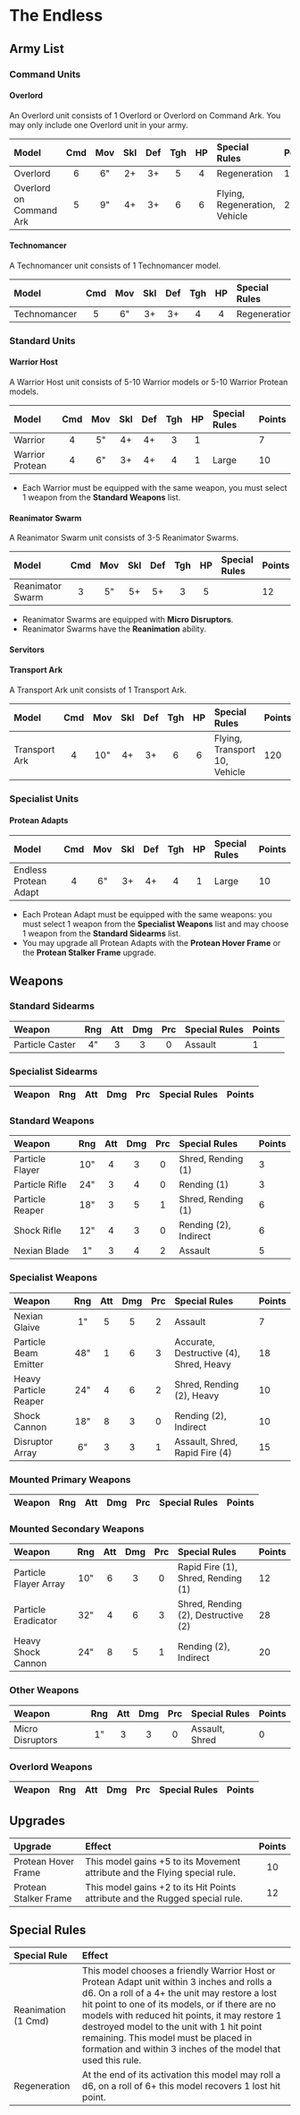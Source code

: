 # The Endless 

## Army List

### Command Units

#### Overlord

An Overlord unit consists of 1 Overlord or Overlord on Command Ark. You may only include one Overlord unit in your army.

| Model                          | Cmd | Mov | Skl | Def | Tgh | HP  | Special Rules                 | Points |
| :----------------------------- | :-: | :-: | :-: | :-: | :-: | :-: | :---------------------------- | :----- |
| Overlord                       |  6  |  6" |  2+ |  3+ |  5  |  4  | Regeneration                  | 100    |
| Overlord on Command Ark        |  5  |  9" |  4+ |  3+ |  6  |  6  | Flying, Regeneration, Vehicle | 250    |

#### Technomancer

A Technomancer unit consists of 1 Technomancer model.

| Model                          | Cmd | Mov | Skl | Def | Tgh | HP  | Special Rules                 | Points |
| :----------------------------- | :-: | :-: | :-: | :-: | :-: | :-: | :---------------------------- | :----- |
| Technomancer                   |  5  |  6" |  3+ |  3+ |  4  |  4  | Regeneration                  | 50     |

### Standard Units

#### Warrior Host

A Warrior Host unit consists of 5-10 Warrior models or 5-10 Warrior Protean models.

| Model                          | Cmd | Mov | Skl | Def | Tgh | HP  | Special Rules             | Points |
| :----------------------------- | :-: | :-: | :-: | :-: | :-: | :-: | :------------------------ | :----- |
| Warrior                        |  4  |  5" |  4+ |  4+ |  3  |  1  |                           | 7      |
| Warrior Protean                |  4  |  6" |  3+ |  4+ |  4  |  1  | Large                     | 10     |

- Each Warrior must be equipped with the same weapon, you must select 1 weapon from the **Standard Weapons** list.

#### Reanimator Swarm

A Reanimator Swarm unit consists of 3-5 Reanimator Swarms.

| Model                          | Cmd | Mov | Skl | Def | Tgh | HP  | Special Rules             | Points |
| :----------------------------- | :-: | :-: | :-: | :-: | :-: | :-: | :------------------------ | :----- |
| Reanimator Swarm               |  3  |  5" |  5+ |  5+ |  3  |  5  |                           | 12     |

- Reanimator Swarms are equipped with **Micro Disruptors**.
- Reanimator Swarms have the **Reanimation** ability.

#### Servitors



#### Transport Ark

A Transport Ark unit consists of 1 Transport Ark.

| Model                          | Cmd | Mov | Skl | Def | Tgh | HP  | Special Rules                 | Points |
| :----------------------------- | :-: | :-: | :-: | :-: | :-: | :-: | :---------------------------- | :----- |
| Transport Ark                  |  4  | 10" |  4+ |  3+ |  6  |  6  | Flying, Transport 10, Vehicle | 120    |

### Specialist Units

#### Protean Adapts

| Model                          | Cmd | Mov | Skl | Def | Tgh | HP  | Special Rules             | Points |
| :----------------------------- | :-: | :-: | :-: | :-: | :-: | :-: | :------------------------ | :----- |
| Endless Protean Adapt          |  4  |  6" |  3+ |  4+ |  4  |  1  | Large                     | 10     |

- Each Protean Adapt must be equipped with the same weapons: you must select 1 weapon from the **Specialist Weapons** list and may choose 1 weapon from the **Standard Sidearms** list.
- You may upgrade all Protean Adapts with the **Protean Hover Frame** or the **Protean Stalker Frame** upgrade.

## Weapons

### Standard Sidearms

| Weapon                     | Rng | Att | Dmg | Prc | Special Rules                        | Points |
| :------------------------- | :-: | :-: | :-: | :-: | :----------------------------------- | :----- |
| Particle Caster            | 4"  |  3  |  3  |  0  | Assault                              | 1      |

### Specialist Sidearms

| Weapon                     | Rng | Att | Dmg | Prc | Special Rules                        | Points |
| :------------------------- | :-: | :-: | :-: | :-: | :----------------------------------- | :----- |

### Standard Weapons

| Weapon                     | Rng | Att | Dmg | Prc | Special Rules                        | Points |
| :------------------------- | :-: | :-: | :-: | :-: | :----------------------------------- | :----- |
| Particle Flayer            | 10" |  4  |  3  |  0  | Shred, Rending (1)                   | 3      |
| Particle Rifle             | 24" |  3  |  4  |  0  | Rending (1)                          | 3      |
| Particle Reaper            | 18" |  3  |  5  |  1  | Shred, Rending (1)                   | 6      |
| Shock Rifle                | 12" |  4  |  3  |  0  | Rending (2), Indirect                | 6      |
| Nexian Blade               | 1"  |  3  |  4  |  2  | Assault                              | 5      |

### Specialist Weapons

| Weapon                     | Rng | Att | Dmg | Prc | Special Rules                        | Points |
| :------------------------- | :-: | :-: | :-: | :-: | :----------------------------------- | :----- |
| Nexian Glaive              | 1"  |  5  |  5  |  2  | Assault                              | 7      |
| Particle Beam Emitter      | 48" |  1  |  6  |  3  | Accurate, Destructive (4), Shred, Heavy | 18  |
| Heavy Particle Reaper      | 24" |  4  |  6  |  2  | Shred, Rending (2), Heavy            | 10     |
| Shock Cannon               | 18" |  8  |  3  |  0  | Rending (2), Indirect                | 10     |
| Disruptor Array            | 6"  |  3  |  3  |  1  | Assault, Shred, Rapid Fire (4)       | 15     |

### Mounted Primary Weapons

| Weapon                     | Rng | Att | Dmg | Prc | Special Rules                        | Points |
| :------------------------- | :-: | :-: | :-: | :-: | :----------------------------------- | :----- |

### Mounted Secondary Weapons

| Weapon                     | Rng | Att | Dmg | Prc | Special Rules                        | Points |
| :------------------------- | :-: | :-: | :-: | :-: | :----------------------------------- | :----- |
| Particle Flayer Array      | 10" |  6  |  3  |  0  | Rapid Fire (1), Shred, Rending (1)   | 12     |
| Particle Eradicator        | 32" |  4  |  6  |  3  | Shred, Rending (2), Destructive (2)  | 28     |
| Heavy Shock Cannon         | 24" |  8  |  5  |  1  | Rending (2), Indirect                | 20     |

### Other Weapons

| Weapon                     | Rng | Att | Dmg | Prc | Special Rules                        | Points |
| :------------------------- | :-: | :-: | :-: | :-: | :----------------------------------- | :----- |
| Micro Disruptors           | 1"  |  3  |  3  |  0  | Assault, Shred                       | 0      |

### Overlord Weapons

| Weapon                     | Rng | Att | Dmg | Prc | Special Rules                        | Points |
| :------------------------- | :-: | :-: | :-: | :-: | :----------------------------------- | :----- |

## Upgrades

| Upgrade | Effect | Points |
| :------ | :----- | :----: |
| Protean Hover Frame | This model gains +5 to its Movement attribute and the Flying special rule. | 10 |
| Protean Stalker Frame | This model gains +2 to its Hit Points attribute and the Rugged special rule. | 12 |

## Special Rules

| Special Rule | Effect |
| :----------- | :----- |
| Reanimation (1 Cmd) | This model chooses a friendly Warrior Host or Protean Adapt unit within 3 inches and rolls a d6. On a roll of a 4+ the unit may restore a lost hit point to one of its models, or if there are no models with reduced hit points, it may restore 1 destroyed model to the unit with 1 hit point remaining. This model must be placed in formation and within 3 inches of the model that used this rule. |
| Regeneration | At the end of its activation this model may roll a d6, on a roll of 6+ this model recovers 1 lost hit point. |